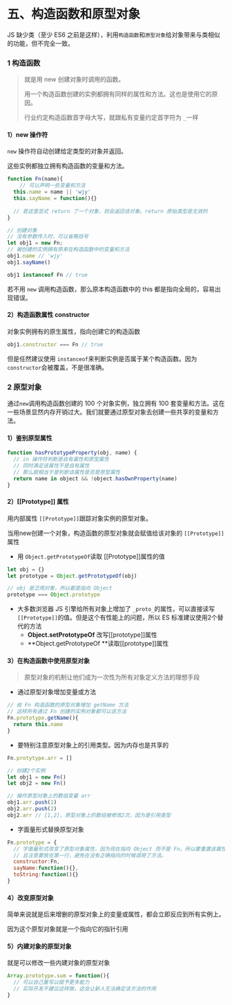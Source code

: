 # 五、构造函数和原型对象

JS 缺少类（至少 ES6 之前是这样），利用`构造函数`和`原型对象`给对象带来与类相似的功能，但不完全一致。

### 1 构造函数

> 就是用 new 创建对象时调用的函数。
>
> 用一个构造函数创建的实例都拥有同样的属性和方法。这也是使用它的原因。
>
> 行业约定构造函数首字母大写，就跟私有变量约定首字符为 `_`一样

#### 1）new 操作符

`new` 操作符自动创建给定类型的对象并返回。

这些实例都独立拥有构造函数的变量和方法。

```js
function Fn(name){
	// 可以声明一些变量和方法
  this.name = name || 'wjy'
  this.sayName = function(){}
  
  // 若这里显式 return 了一个对象，则会返回该对象。return 原始类型是无效的
}

// 创建对象
// 没有参数传入时，可以省略括号
let obj1 = new Fn; 
// 被创建的实例拥有原来在构造函数中的变量和方法
obj1.name // 'wjy'
obj1.sayName()

obj1 instanceof Fn // true
```

若不用 `new` 调用构造函数，那么原本构造函数中的 this 都是指向全局的，容易出现错误。

#### 2）构造函数属性 constructor

对象实例拥有的原生属性，指向创建它的构造函数

```js
obj1.constructor === Fn // true
```

但是任然建议使用 `instanceof`来判断实例是否属于某个构造函数。因为 `constructor`会被覆盖，不是很准确。



### 2 原型对象

通过`new`调用构造函数创建的 100 个对象实例，独立拥有 100 套变量和方法。这在一些场景显然内存开销过大。我们就要通过原型对象去创建一些共享的变量和方法。

#### 1）鉴别原型属性

```js
function hasPrototypeProperty(obj, name) {
  // in 操作符判断是自有属性和原型属性
  // 同时满足该属性不是自有属性
  // 那么就相当于是判断该属性是否是原型属性
  return name in object && !object.hasOwnProperty(name)
}
```

#### 2）[[Prototype]] 属性

用内部属性 `[[Prototype]]`跟踪对象实例的原型对象。

当用new创建一个对象，构造函数的原型对象就会赋值给该对象的 `[[Prototype]]`属性

- 用 `Object.getPrototypeOf`读取 [[Prototype]]属性的值

```js
let obj = {}
let prototype = Object.getPrototypeOf(obj)

// obj 是泛用对象，所以都是指向 Object
prototype === Object.prototype
```

- 大多数浏览器 JS 引擎给所有对象上增加了 `_proto_`的属性，可以直接读写 `[[Prototype]]`的值。但是这个有性能上的问题，所以 ES 标准建议使用2个替代的方法
  - **Object.setPrototypeOf** 改写[[prototype]]属性
  - **Object.getPrototypeOf **读取[[prototype]]属性

#### 3）在构造函数中使用原型对象

> 原型对象的机制让他们成为一次性为所有对象定义方法的理想手段

- 通过原型对象增加变量或方法

```js
// 给 Fn 构造函数的原型对象增加 getName 方法
// 这样所有通过 Fn 创建的实例对象都可以该方法
Fn.prototype.getName(){
  return this.name
}
```

- 要特别注意原型对象上的引用类型。因为内存也是共享的

```js
Fn.protytype.arr = []

// 创建2个实例
let obj1 = new Fn()
let obj2 = new Fn()

// 操作原型对象上的数组变量 arr
obj1.arr.push(1)
obj2.arr.push(2)
obj2.arr // [1,2]，原型对象上的数组被修改2次，因为是引用类型
```

- 字面量形式替换原型对象

```js
Fn.prototype = {
  // 字面量形式改变了原型对象属性，因为现在指向 Object 而不是 Fn。所以要重置该属性
  // 且注意要放在第一行，避免在没有正确指向的时候调用了方法。
  constructor:Fn, 
  sayName:function(){},
  toString:function(){}
}
```

#### 4）改变原型对象

简单来说就是后来增删的原型对象上的变量或属性，都会立即反应到所有实例上。

因为这个原型对象就是一个指向它的指针引用

#### 5）内建对象的原型对象

就是可以修改一些内建对象的原型对象

```js
Array.prototype.sum = function(){
  // 可以自己重写以赋予更多能力
  // 实际开发不建议这样做，这会让新人无法确定该方法的作用
}
```

